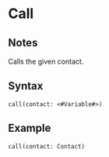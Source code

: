 # Call

## Notes
Calls the given contact.

## Syntax

```
call(contact: <#Variable#>)
```

## Example
```
call(contact: Contact)
```